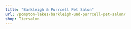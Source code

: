 ```yaml
---
title: "Barkleigh & Purrcell Pet Salon"
url: /pompton-lakes/barkleigh-und-purrcell-pet-salon/
shop: Tiersalon
---
```

